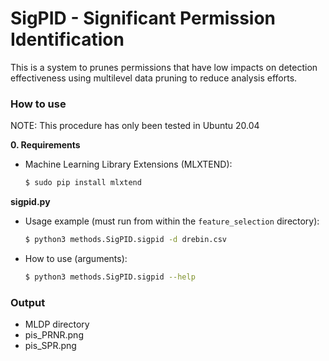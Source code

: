 # SigPID - Significant Permission Identification

This is a system to prunes permissions that have low impacts on detection effectiveness using multilevel data pruning to reduce analysis efforts.

### How to use

NOTE: This procedure has only been tested in Ubuntu 20.04

**0. Requirements**
- Machine Learning Library Extensions (MLXTEND):
    ```sh
    $ sudo pip install mlxtend
    ```

**sigpid.py**
- Usage example (must run from within the `feature_selection` directory):
    ```sh
    $ python3 methods.SigPID.sigpid -d drebin.csv
    ```

- How to use (arguments):
    ```sh
    $ python3 methods.SigPID.sigpid --help
    ```

### Output
- MLDP directory
- pis_PRNR.png
- pis_SPR.png
